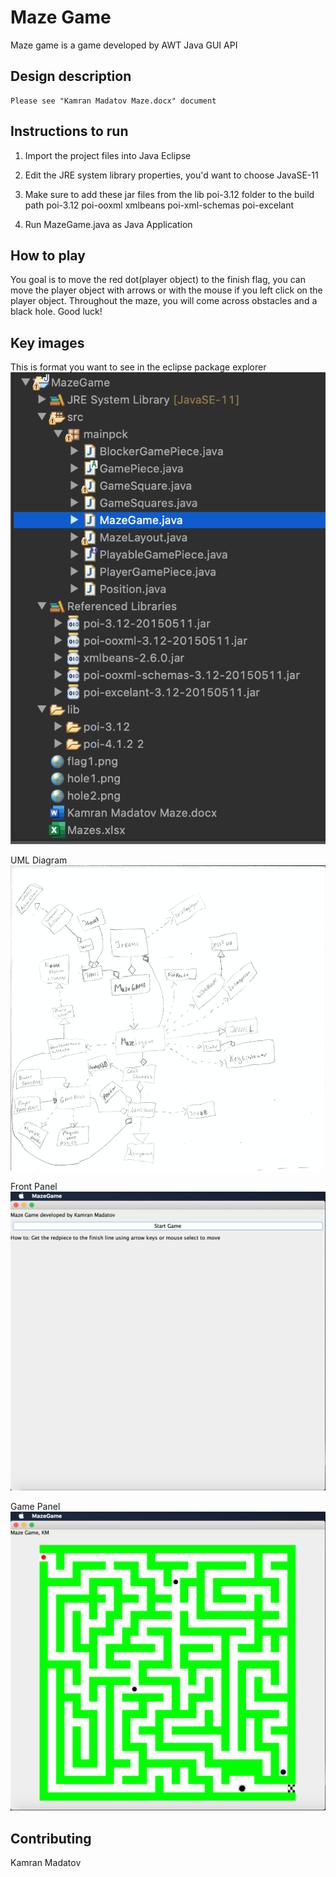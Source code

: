 # Maze Game

Maze game is a game developed by AWT Java GUI API

## Design description
	Please see "Kamran Madatov Maze.docx" document

## Instructions to run

1. Import the project files into Java Eclipse
2. Edit the JRE system library properties, you'd want to choose JavaSE-11
3. Make sure to add these jar files from the lib poi-3.12 folder to the build path
poi-3.12
poi-ooxml
xmlbeans
poi-xml-schemas
poi-excelant

4. Run MazeGame.java as Java Application


## How to play
	
You goal is to move the red dot(player object) to the finish flag, you can move the player object with arrows or with the mouse if you left click on the player object. Throughout the maze, you will come across obstacles and a black hole. Good luck!

## Key images

This is format you want to see in the eclipse package explorer
![alt text](\MazeGame\eclipseSnippet.png)

UML Diagram
![alt text](\MazeGame\UML.png)

Front Panel
![alt text](\MazeGame\frontPanel.png)

Game Panel
![alt text](\MazeGame\gamePanel.png)

## Contributing
Kamran Madatov